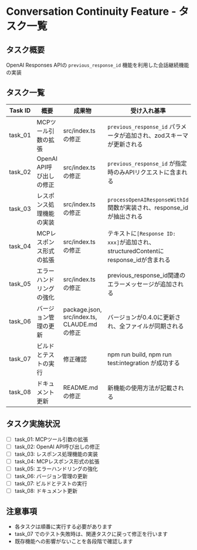 # Conversation Continuity Feature - タスク一覧

## タスク概要

OpenAI Responses APIの `previous_response_id` 機能を利用した会話継続機能の実装

## タスク一覧

| Task ID | 概要 | 成果物 | 受け入れ基準 |
|---------|------|--------|-------------|
| task_01 | MCPツール引数の拡張 | src/index.ts の修正 | `previous_response_id` パラメータが追加され、zodスキーマが更新される |
| task_02 | OpenAI API呼び出しの修正 | src/index.ts の修正 | `previous_response_id` が指定時のみAPIリクエストに含まれる |
| task_03 | レスポンス処理機能の実装 | src/index.ts の修正 | `processOpenAIResponseWithId` 関数が実装され、response_idが抽出される |
| task_04 | MCPレスポンス形式の拡張 | src/index.ts の修正 | テキストに`[Response ID: xxx]`が追加され、structuredContentにresponse_idが含まれる |
| task_05 | エラーハンドリングの強化 | src/index.ts の修正 | previous_response_id関連のエラーメッセージが追加される |
| task_06 | バージョン管理の更新 | package.json, src/index.ts, CLAUDE.md の修正 | バージョンが0.4.0に更新され、全ファイルが同期される |
| task_07 | ビルドとテストの実行 | 修正確認 | npm run build, npm run test:integration が成功する |
| task_08 | ドキュメント更新 | README.md の修正 | 新機能の使用方法が記載される |

## タスク実施状況

- [ ] task_01: MCPツール引数の拡張
- [ ] task_02: OpenAI API呼び出しの修正  
- [ ] task_03: レスポンス処理機能の実装
- [ ] task_04: MCPレスポンス形式の拡張
- [ ] task_05: エラーハンドリングの強化
- [ ] task_06: バージョン管理の更新
- [ ] task_07: ビルドとテストの実行
- [ ] task_08: ドキュメント更新

## 注意事項

- 各タスクは順番に実行する必要があります
- task_07 でのテスト失敗時は、関連タスクに戻って修正を行います
- 既存機能への影響がないことを各段階で確認します